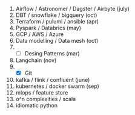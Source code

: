1. Airflow / Astronomer / Dagster / Airbyte (july)
2. DBT / snowflake / bigquery (oct)
3. Terraform / pulumi / ansible (apr)
4. Pyspark / Databrics (may)
5. GCP / AWS / Azure
6. Data modelling / Data mesh (oct)
7. - [ ] Desing Patterns (mar)
8. Langchain (nov)
9. - [x] Git
10. kafka / flink / confluent (june)
11. kubernetes / docker swarm (sep)
12. mlops / feature store
13. o^n complexities / scala 
14. idiomatic python
